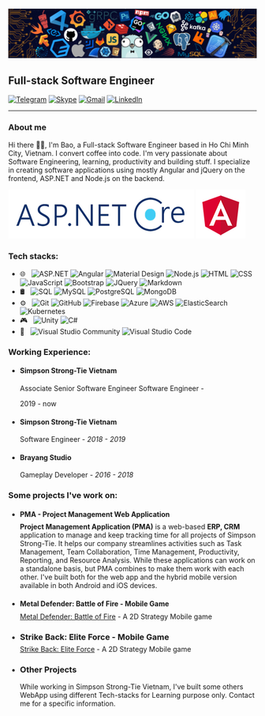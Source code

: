 <!--
**baonguyen48/baonguyen48** is a ✨ _special_ ✨ repository because its `README.md` (this file) appears on your GitHub profile.

Here are some ideas to get you started:

- 🔭 I’m currently working on ...
- 🌱 I’m currently learning ...
- 👯 I’m looking to collaborate on ...
- 🤔 I’m looking for help with ...
- 💬 Ask me about ...
- 📫 How to reach me: ...
- 😄 Pronouns: ...
- ⚡ Fun fact: ...
-->

![](https://github.com/baonguyen48/baonguyen48/blob/master/img/header_.png)

## Full-stack Software Engineer

[![Telegram](https://img.shields.io/badge/-TELEGRAM-2CA5E0?style=for-the-badge&logo=telegram&logoColor=white)](https://telegram.me/r3lazx)
[![Skype](https://img.shields.io/badge/-SKYPE-2CA5E0?style=for-the-badge&logo=skype&logoColor=white)](https://join.skype.com/invite/YhHxEP0iXooM)
[![Gmail](https://img.shields.io/badge/-GMAIL-D14836?style=for-the-badge&logo=gmail&logoColor=white)](mailto:baonguyen48287@gmail.com)
[![LinkedIn](https://img.shields.io/badge/-LINKEDIN-0077B5?style=for-the-badge&logo=linkedin&logoColor=white)](https://www.linkedin.com/in/bao-nguyen-145a8011a/)

---

### **About me**

<!-- insert some asp.net and angular image -->

Hi there 👋🏽, I'm Bao, a Full-stack Software Engineer based in Ho Chi Minh City, Vietnam. I convert coffee into code. I'm very passionate about Software Engineering, learning, productivity and building stuff. I specialize in creating software applications using mostly Angular and jQuery on the frontend, ASP.NET and Node.js on the backend.

![](https://github.com/baonguyen48/baonguyen48/blob/master/img/asp-net.png)
![](https://github.com/baonguyen48/baonguyen48/blob/master/img/angular.png)

### **Tech stacks:**

- 🌐 &nbsp;
  ![ASP.NET](https://img.shields.io/badge/-ASP.NET-333333?style=flat&logo=.net)
  ![Angular](https://img.shields.io/badge/-Angular-333333?style=flat&logo=angular&logoColor=de0330)
  ![Material Design](https://img.shields.io/badge/-Material%20Design-333333?style=flat&logo=material-design&logoColor=fff)
  ![Node.js](https://img.shields.io/badge/-Node.js-333333?style=flat&logo=node.js)
  ![HTML](https://img.shields.io/badge/-HTML-333333?style=flat&logo=HTML5)
  ![CSS](https://img.shields.io/badge/-CSS-333333?style=flat&logo=CSS3&logoColor=1572B6)
  ![JavaScript](https://img.shields.io/badge/-JavaScript-333333?style=flat&logo=javascript)
  ![Bootstrap](https://img.shields.io/badge/-Bootstrap-333333?style=flat&logo=bootstrap&logoColor=563D7C)
  ![JQuery](https://img.shields.io/badge/-JQuery-333333?style=flat&logo=jquery)
  ![Markdown](https://img.shields.io/badge/-Markdown-333333?style=flat&logo=markdown)
- 🛢 &nbsp;
  ![SQL](https://img.shields.io/badge/-SQL-333333?style=flat&logo=Microsoft-SQL-Server)
  ![MySQL](https://img.shields.io/badge/-MySQL-333333?style=flat&logo=mysql)
  ![PostgreSQL](https://img.shields.io/badge/-PostgreSQL-333333?style=flat&logo=postgreSql)
  ![MongoDB](https://img.shields.io/badge/-MongoDB-333333?style=flat&logo=mongodb)
- ⚙️ &nbsp;
  ![Git](https://img.shields.io/badge/-Git-333333?style=flat&logo=git)
  ![GitHub](https://img.shields.io/badge/-GitHub-333333?style=flat&logo=github)
  ![Firebase](https://img.shields.io/badge/-Firebase-333333?style=flat&logo=firebase)
  ![Azure](https://img.shields.io/badge/-Azure-333333?style=flat&logo=microsoft-azure&logoColor=226fb2)
  ![AWS](https://img.shields.io/badge/-AWS-333333?style=flat&logo=amazon-aws)
  ![ElasticSearch](https://img.shields.io/badge/-Elastic%20Search-333333?style=flat&logo=elastic)
  ![Kubernetes](https://img.shields.io/badge/-Kubernetes-333333?style=flat&logo=kubernetes)
- 🎮 &nbsp;
  ![Unity](https://img.shields.io/badge/-Unity-333333?style=flat&logo=unity)
  ![C#](https://img.shields.io/badge/-C%23-333333?style=flat&logo=C#)
- 🔧 &nbsp;
  ![Visual Studio Community](https://img.shields.io/badge/-Visual%20Studio%20Community-333333?style=flat&logo=visual-studio-code&logoColor=834dca)
  ![Visual Studio Code](https://img.shields.io/badge/-Visual%20Studio%20Code-333333?style=flat&logo=visual-studio-code&logoColor=007ACC)

### **Working Experience:**

- #### Simpson Strong-Tie Vietnam
  Associate Senior Software Engineer Software Engineer - <p float="right">2019 - now</p>
- #### Simpson Strong-Tie Vietnam
  Software Engineer - _2018 - 2019_
- #### Brayang Studio
  Gameplay Developer - _2016 - 2018_

### **Some projects I've work on:**

- #### **PMA - Project Management Web Application**
    <p style="margin-top: -10px"><strong>Project Management Application (PMA)</strong> is a web-based <strong>ERP, CRM</strong> application to manage and keep tracking time for all projects of Simpson Strong-Tie. It helps our company streamlines activities such as Task Management, Team Collaboration, Time Management, Productivity, Reporting, and Resource Analysis. While these applications can work on a standalone basis, but PMA combines to make them work with each other. I've built both for the web app and the hybrid mobile version available in both Android and iOS devices.</p>
- #### **Metal Defender: Battle of Fire - Mobile Game**
    <p style="margin-top: -10px"><a href="https://play.google.com/store/apps/details?id=com.gematelescop.thelastguard&hl=en" target="_blank">Metal Defender: Battle of Fire</a> - A 2D Strategy Mobile game</p>
- ### **Strike Back: Elite Force - Mobile Game**
    <p style="margin-top: -10px"><a href="https://play.google.com/store/apps/details?id=com.brayang.rescusestrikeback&hl=en" target="_blank">Strike Back: Elite Force</a> - A 2D Strategy Mobile game</p>
- ### **Other Projects**
  While working in Simpson Strong-Tie Vietnam, I've built some others WebApp using different Tech-stacks for Learning purpose only. Contact me for a specific information.
